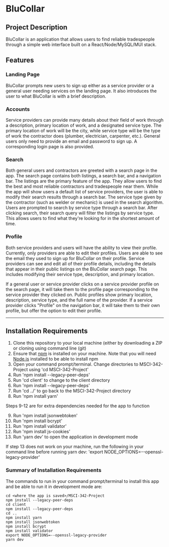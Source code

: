 # BluCollar

## Project Description

BluCollar is an application that allows users to find reliable tradespeople through a simple web interface built on a 
React/Node/MySQL/MUI stack. 

## Features

### Landing Page
BluCollar prompts new users to sign up either as a service provider or a general user needing services on the landing page. It also
introduces the user to what BluCollar is with a brief description.

### Accounts
Service providers can provide many details about their field of work through a description, primary location of work, 
and a designated service type. The primary location of work will be the city, while service type will be the type of work the
contractor does (plumber, electrician, carpenter, etc.). General users only need to provide an email and password to sign up.
A corresponding login page is also provided.

### Search
Both general users and contractors are greeted with a search page in the app. The search page contains both listings, a search bar, 
and a navigation bar. The listings are the primary feature of the app. They allow users to find the best and most reliable contractors
and tradespeople near them. While the app will show users a default list of service providers, the user is able to modify their search
results through a search bar. The service type given by the contractor (such as welder or mechanic) is used in the search algorithm. 
Users are prompted to search by service type through a search bar. After clicking search, their search query will filter the listings
by service type. This allows users to find what they're looking for in the shortest amount of time.

### Profile
Both service providers and users will have the ability to view their profile. Currently, only providers are able to edit their profiles.
Users are able to see the email they used to sign up for BluCollar on their profile. Service providers can see and edit all of their profile
details, including the details that appear in their public listings on the BluCollar search page. This includes modifying their service type,
description, and primary location.

If a general user or service provider clicks on a service provider profile on the search page, it will take them to the profile page corresponding
to the service provider they clicked on. Public profiles show primary location, description, service type, and the full name of the provider. If a
service provider clicks "Profile" on the navigation bar, it will take them to their own profile, but offer the option to edit their profile.

---

## Installation Requirements

1. Clone this repository to your local machine (either by downloading a ZIP or cloning using command line (git)
2. Ensure that [npm](https://www.npmjs.com/package/npm) is installed on your machine. Note that you will need [Node.js](https://nodejs.org/en/download/) installed to be able to install npm
3. Open your command prompt/terminal. Change directories to MSCI-342-Project using 'cd MSCI-342-Project'
4. Run 'npm install --legacy-peer-deps'
5. Run 'cd client' to change to the client directory
6. Run 'npm install --legacy-peer-deps'
7. Run 'cd ../' to go back to the MSCI-342-Project directory
8. Run 'npm install yarn'

Steps 9-12 are for extra dependencies needed for the app to function

9. Run 'npm install jsonwebtoken'
10. Run 'npm install bcrypt'
11. Run 'npm install validator'
12. Run 'npm install js-cookies'
13. Run 'yarn dev' to open the application in development mode

If step 13 does not work on your machine, run the following in your command line before running yarn dev:
'export NODE_OPTIONS=--openssl-legacy-provider'

### Summary of Installation Requirements

The commands to run in your command prompt/terminal to install this app and be able to run it in development mode are:
```
cd <where the app is saved>/MSCI-342-Project
npm install --legacy-peer-deps
cd client
npm install --legacy-peer-deps
cd ..
npm install yarn
npm install jsonwebtoken
npm install bcrypt
npm install validator
export NODE_OPTIONS=--openssl-legacy-provider
yarn dev
```
